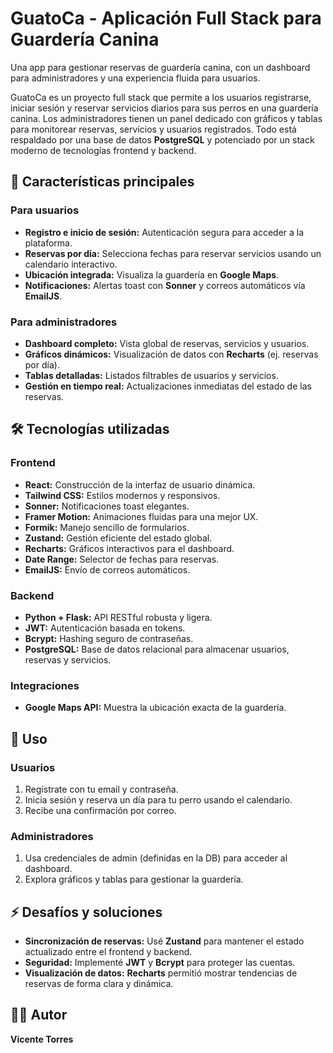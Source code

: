 # GuatoCa - Aplicación Full Stack para Guardería Canina  

Una app para gestionar reservas de guardería canina, con un dashboard para administradores y una experiencia fluida para usuarios.  

GuatoCa es un proyecto full stack que permite a los usuarios registrarse, iniciar sesión y reservar servicios diarios para sus perros en una guardería canina. Los administradores tienen un panel dedicado con gráficos y tablas para monitorear reservas, servicios y usuarios registrados. Todo está respaldado por una base de datos **PostgreSQL** y potenciado por un stack moderno de tecnologías frontend y backend.  

## 🚀 Características principales  

### **Para usuarios**  
- **Registro e inicio de sesión:** Autenticación segura para acceder a la plataforma.  
- **Reservas por día:** Selecciona fechas para reservar servicios usando un calendario interactivo.  
- **Ubicación integrada:** Visualiza la guardería en **Google Maps**.  
- **Notificaciones:** Alertas toast con **Sonner** y correos automáticos vía **EmailJS**.  

### **Para administradores**  
- **Dashboard completo:** Vista global de reservas, servicios y usuarios.  
- **Gráficos dinámicos:** Visualización de datos con **Recharts** (ej. reservas por día).  
- **Tablas detalladas:** Listados filtrables de usuarios y servicios.  
- **Gestión en tiempo real:** Actualizaciones inmediatas del estado de las reservas.  

## 🛠️ Tecnologías utilizadas  

### **Frontend**  
- **React:** Construcción de la interfaz de usuario dinámica.  
- **Tailwind CSS:** Estilos modernos y responsivos.  
- **Sonner:** Notificaciones toast elegantes.  
- **Framer Motion:** Animaciones fluidas para una mejor UX.  
- **Formik:** Manejo sencillo de formularios.  
- **Zustand:** Gestión eficiente del estado global.  
- **Recharts:** Gráficos interactivos para el dashboard.  
- **Date Range:** Selector de fechas para reservas.  
- **EmailJS:** Envío de correos automáticos.  

### **Backend**  
- **Python + Flask:** API RESTful robusta y ligera.  
- **JWT:** Autenticación basada en tokens.  
- **Bcrypt:** Hashing seguro de contraseñas.  
- **PostgreSQL:** Base de datos relacional para almacenar usuarios, reservas y servicios.  

### **Integraciones**  
- **Google Maps API:** Muestra la ubicación exacta de la guardería.  

## 📌 Uso  

### **Usuarios**  
1. Regístrate con tu email y contraseña.  
2. Inicia sesión y reserva un día para tu perro usando el calendario.  
3. Recibe una confirmación por correo.  

### **Administradores**  
1. Usa credenciales de admin (definidas en la DB) para acceder al dashboard.  
2. Explora gráficos y tablas para gestionar la guardería.  

## ⚡ Desafíos y soluciones  
- **Sincronización de reservas:** Usé **Zustand** para mantener el estado actualizado entre el frontend y backend.  
- **Seguridad:** Implementé **JWT** y **Bcrypt** para proteger las cuentas.  
- **Visualización de datos:** **Recharts** permitió mostrar tendencias de reservas de forma clara y dinámica.  

## 👨‍💻 Autor  
**Vicente Torres**
